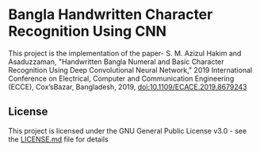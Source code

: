# Bangla Handwritten Character Recognition Using CNN
This project is the implementation of the paper- S. M. Azizul Hakim and Asaduzzaman, "Handwritten Bangla Numeral and Basic Character Recognition Using Deep Convolutional Neural Network," 2019 International Conference on Electrical, Computer and Communication Engineering (ECCE), Cox’sBazar, Bangladesh, 2019, [doi:10.1109/ECACE.2019.8679243](https://ieeexplore.ieee.org/document/8679243)







## License
This project is licensed under the GNU General Public License v3.0 - see the [LICENSE.md](https://github.com/systemFraud/bHCR/blob/master/LICENSE.md) file for details
